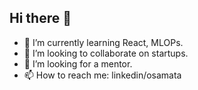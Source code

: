 ## Hi there 👋

- 🌱 I’m currently learning React, MLOPs.
- 👯 I’m looking to collaborate on startups.
- 🤔 I’m looking for a mentor.
- 📫 How to reach me: linkedin/osamata
